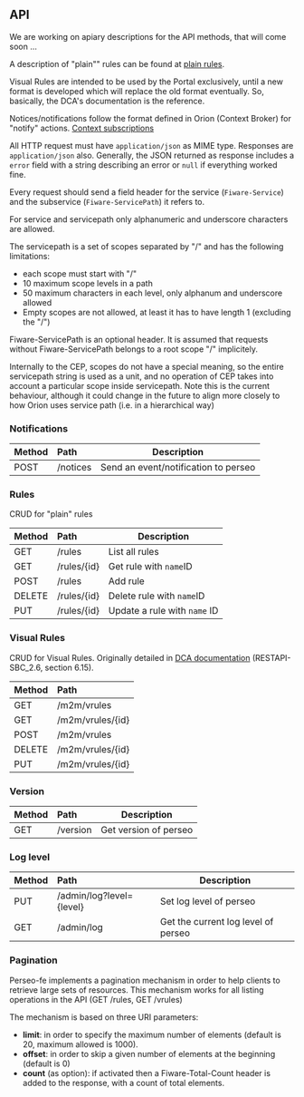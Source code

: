 ## API

We are working on apiary descriptions for the API methods, that will come soon ...

A description of "plain"" rules can be found at [plain rules](plain_rules.md).

Visual Rules are intended to be used by the Portal exclusively, until a new format is developed which will replace the
old format eventually. So, basically, the DCA's documentation is the reference.

Notices/notifications follow the format defined in Orion (Context Broker) for "notify" actions.
[Context subscriptions](https://fiware-orion.readthedocs.io/en/master/user/walkthrough_apiv2/index.html#subscriptions)

All HTTP request must have `application/json` as MIME type. Responses are `application/json` also. Generally, the JSON
returned as response includes a `error` field with a string describing an error or `null` if everything worked fine.

Every request should send a field header for the service (`Fiware-Service`) and the subservice (`Fiware-ServicePath`) it
refers to.

For service and servicepath only alphanumeric and underscore characters are allowed.

The servicepath is a set of scopes separated by "/" and has the following limitations:

-   each scope must start with "/"
-   10 maximum scope levels in a path
-   50 maximum characters in each level, only alphanum and underscore allowed
-   Empty scopes are not allowed, at least it has to have length 1 (excluding the "/")

Fiware-ServicePath is an optional header. It is assumed that requests without Fiware-ServicePath belongs to a root scope
"/" implicitely.

Internally to the CEP, scopes do not have a special meaning, so the entire servicepath string is used as a unit, and no
operation of CEP takes into account a particular scope inside servicepath. Note this is the current behaviour, although
it could change in the future to align more closely to how Orion uses service path (i.e. in a hierarchical way)

### Notifications

| Method | Path     | Description                          |
| ------ | :------- | ------------------------------------ |
| POST   | /notices | Send an event/notification to perseo |

### Rules

CRUD for "plain" rules

| Method | Path        | Description                  |
| ------ | :---------- | ---------------------------- |
| GET    | /rules      | List all rules               |
| GET    | /rules/{id} | Get rule with `name`ID       |
| POST   | /rules      | Add rule                     |
| DELETE | /rules/{id} | Delete rule with `name`ID    |
| PUT    | /rules/{id} | Update a rule with `name` ID |

### Visual Rules

CRUD for Visual Rules. Originally detailed in [DCA documentation](https://colabora.tid.es/dca/SitePages/Inicio.aspx)
(RESTAPI-SBC_2.6, section 6.15).

| Method | Path             |
| ------ | :--------------- |
| GET    | /m2m/vrules      |
| GET    | /m2m/vrules/{id} |
| POST   | /m2m/vrules      |
| DELETE | /m2m/vrules/{id} |
| PUT    | /m2m/vrules/{id} |

### Version

| Method | Path     | Description           |
| ------ | :------- | --------------------- |
| GET    | /version | Get version of perseo |

### Log level

| Method | Path                     | Description                         |
| ------ | :----------------------- | ----------------------------------- |
| PUT    | /admin/log?level={level} | Set log level of perseo             |
| GET    | /admin/log               | Get the current log level of perseo |

### Pagination

Perseo-fe implements a pagination mechanism in order to help clients to retrieve large sets of resources. This mechanism
works for all listing operations in the API (GET /rules, GET /vrules)

The mechanism is based on three URI parameters:

-   **limit**: in order to specify the maximum number of elements (default is 20, maximum allowed is 1000).
-   **offset**: in order to skip a given number of elements at the beginning (default is 0)
-   **count** (as option): if activated then a Fiware-Total-Count header is added to the response, with a count of total
    elements.
